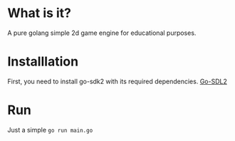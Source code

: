 # What is it?
A pure golang simple 2d game engine for educational purposes.
# Installlation
First, you need to install go-sdk2 with its required dependencies. [Go-SDL2](https://github.com/veandco/go-sdl2)
# Run
Just a simple ```go run main.go```
